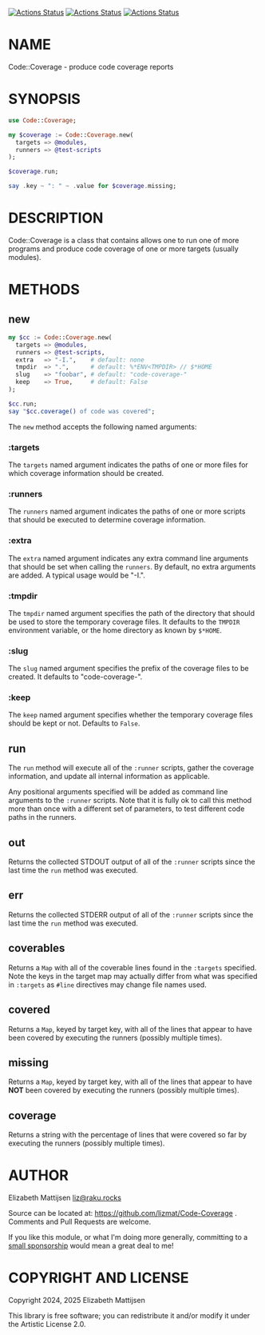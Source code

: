 [![Actions Status](https://github.com/lizmat/Code-Coverage/actions/workflows/linux.yml/badge.svg)](https://github.com/lizmat/Code-Coverage/actions) [![Actions Status](https://github.com/lizmat/Code-Coverage/actions/workflows/macos.yml/badge.svg)](https://github.com/lizmat/Code-Coverage/actions) [![Actions Status](https://github.com/lizmat/Code-Coverage/actions/workflows/windows.yml/badge.svg)](https://github.com/lizmat/Code-Coverage/actions)

NAME
====

Code::Coverage - produce code coverage reports

SYNOPSIS
========

```raku
use Code::Coverage;

my $coverage := Code::Coverage.new(
  targets => @modules,
  runners => @test-scripts
);

$coverage.run;

say .key ~ ": " ~ .value for $coverage.missing;
```

DESCRIPTION
===========

Code::Coverage is a class that contains allows one to run one of more programs and produce code coverage of one or more targets (usually modules).

METHODS
=======

new
---

```raku
my $cc := Code::Coverage.new(
  targets => @modules,
  runners => @test-scripts,
  extra   => "-I.",    # default: none
  tmpdir  => ".",      # default: %*ENV<TMPDIR> // $*HOME
  slug    => "foobar", # default: "code-coverage-"
  keep    => True,     # default: False
);

$cc.run;
say "$cc.coverage() of code was covered";
```

The `new` method accepts the following named arguments:

### :targets

The `targets` named argument indicates the paths of one or more files for which coverage information should be created.

### :runners

The `runners` named argument indicates the paths of one or more scripts that should be executed to determine coverage information.

### :extra

The `extra` named argument indicates any extra command line arguments that should be set when calling the `runners`. By default, no extra arguments are added. A typical usage would be "-I.".

### :tmpdir

The `tmpdir` named argument specifies the path of the directory that should be used to store the temporary coverage files. It defaults to the `TMPDIR` environment variable, or the home directory as known by `$*HOME`.

### :slug

The `slug` named argument specifies the prefix of the coverage files to be created. It defaults to "code-coverage-".

### :keep

The `keep` named argument specifies whether the temporary coverage files should be kept or not. Defaults to `False`.

run
---

The `run` method will execute all of the `:runner` scripts, gather the coverage information, and update all internal information as applicable.

Any positional arguments specified will be added as command line arguments to the `:runner` scripts. Note that it is fully ok to call this method more than once with a different set of parameters, to test different code paths in the runners.

out
---

Returns the collected STDOUT output of all of the `:runner` scripts since the last time the `run` method was executed.

err
---

Returns the collected STDERR output of all of the `:runner` scripts since the last time the `run` method was executed.

coverables
----------

Returns a `Map` with all of the coverable lines found in the `:targets` specified. Note the keys in the target map may actually differ from what was specified in `:targets` as `#line` directives may change file names used.

covered
-------

Returns a `Map`, keyed by target key, with all of the lines that appear to have been covered by executing the runners (possibly multiple times).

missing
-------

Returns a `Map`, keyed by target key, with all of the lines that appear to have **NOT** been covered by executing the runners (possibly multiple times).

coverage
--------

Returns a string with the percentage of lines that were covered so far by executing the runners (possibly multiple times).

AUTHOR
======

Elizabeth Mattijsen <liz@raku.rocks>

Source can be located at: https://github.com/lizmat/Code-Coverage . Comments and Pull Requests are welcome.

If you like this module, or what I'm doing more generally, committing to a [small sponsorship](https://github.com/sponsors/lizmat/) would mean a great deal to me!

COPYRIGHT AND LICENSE
=====================

Copyright 2024, 2025 Elizabeth Mattijsen

This library is free software; you can redistribute it and/or modify it under the Artistic License 2.0.

